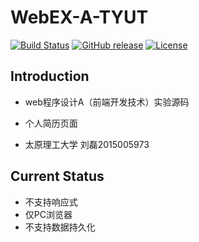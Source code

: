 # WebEX-A-TYUT

[![Build Status](https://img.shields.io/appveyor/ci/gruntjs/grunt/master.svg)](https://resume.linkinghack.com)
[![GitHub release](https://img.shields.io/badge/release-0.1.0-green.svg)](https://github.com/linkinghack/WebEX-A-TYUT)
[![License](https://img.shields.io/badge/License-MPL2.0-blue.svg)](https://www.mozilla.org/en-US/MPL/2.0/)

Introduction
---
 - web程序设计A（前端开发技术）实验源码 
 - 个人简历页面

 - 太原理工大学 刘磊2015005973
 
Current Status
---
 - 不支持响应式
 - 仅PC浏览器
 - 不支持数据持久化